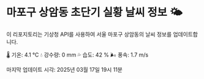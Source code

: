 
# 마포구 상암동 초단기 실황 날씨 정보 🌤️

이 리포지토리는 기상청 API를 사용하여 서울 마포구 상암동의 날씨 정보를 업데이트합니다. 

🌡️ 기온: 4.1 ℃
💧 강수량: 0 mm
💦 습도: 42 %
🌬️ 풍속: 1.7 m/s

마지막 업데이트 시각: 2025년 03월 17일 19시 11분    
